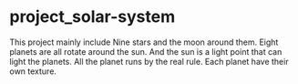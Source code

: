 # project_solar-system
This project mainly include Nine stars and the moon around them. Eight planets are all rotate around the sun. And the sun is a light point that can light the planets. All the planet runs by the real rule. Each planet have their own texture. 
